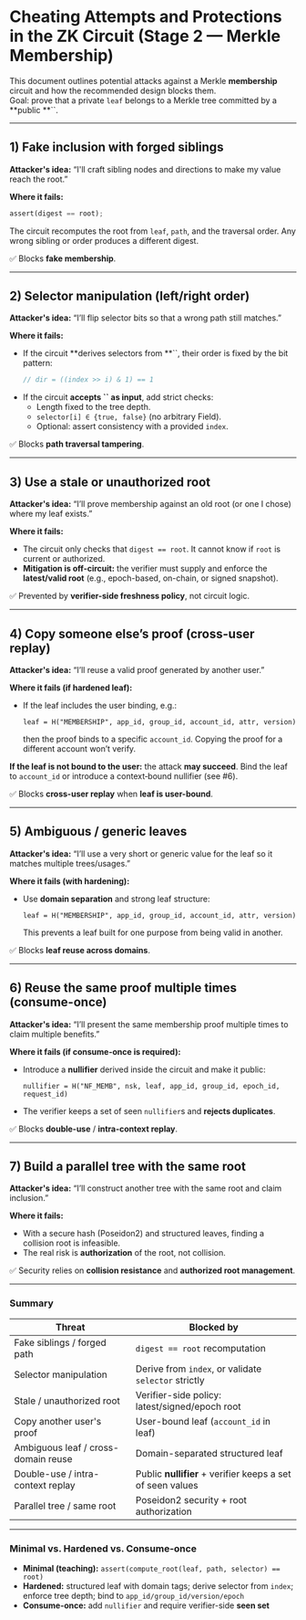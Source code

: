 # Cheating Attempts and Protections in the ZK Circuit (Stage 2 — Merkle Membership)

This document outlines potential attacks against a Merkle **membership** circuit and how the recommended design blocks them.\
Goal: prove that a private `leaf` belongs to a Merkle tree committed by a **public **``.

---

## 1) Fake inclusion with forged siblings

**Attacker's idea:** “I'll craft sibling nodes and directions to make my value reach the root.”

**Where it fails:**

```rust
assert(digest == root);
```

The circuit recomputes the root from `leaf`, `path`, and the traversal order. Any wrong sibling or order produces a different digest.

✅ Blocks **fake membership**.

---

## 2) Selector manipulation (left/right order)

**Attacker's idea:** “I’ll flip selector bits so that a wrong path still matches.”

**Where it fails:**

- If the circuit **derives selectors from **``, their order is fixed by the bit pattern:
  ```rust
  // dir = ((index >> i) & 1) == 1
  ```
- If the circuit **accepts **``** as input**, add strict checks:
  - Length fixed to the tree depth.
  - `selector[i] ∈ {true, false}` (no arbitrary Field).
  - Optional: assert consistency with a provided `index`.

✅ Blocks **path traversal tampering**.

---

## 3) Use a stale or unauthorized root

**Attacker's idea:** “I’ll prove membership against an old root (or one I chose) where my leaf exists.”

**Where it fails:**

- The circuit only checks that `digest == root`. It cannot know if `root` is current or authorized.
- **Mitigation is off-circuit:** the verifier must supply and enforce the **latest/valid root** (e.g., epoch-based, on-chain, or signed snapshot).

✅ Prevented by **verifier-side freshness policy**, not circuit logic.

---

## 4) Copy someone else’s proof (cross-user replay)

**Attacker's idea:** “I’ll reuse a valid proof generated by another user.”

**Where it fails (if hardened leaf):**

- If the leaf includes the user binding, e.g.:
  ```text
  leaf = H("MEMBERSHIP", app_id, group_id, account_id, attr, version)
  ```
  then the proof binds to a specific `account_id`. Copying the proof for a different account won’t verify.

**If the leaf is not bound to the user:** the attack **may succeed**. Bind the leaf to `account_id` or introduce a context‑bound nullifier (see #6).

✅ Blocks **cross-user replay** when **leaf is user-bound**.

---

## 5) Ambiguous / generic leaves

**Attacker's idea:** “I’ll use a very short or generic value for the leaf so it matches multiple trees/usages.”

**Where it fails (with hardening):**

- Use **domain separation** and strong leaf structure:
  ```text
  leaf = H("MEMBERSHIP", app_id, group_id, account_id, attr, version)
  ```
  This prevents a leaf built for one purpose from being valid in another.

✅ Blocks **leaf reuse across domains**.

---

## 6) Reuse the same proof multiple times (consume-once)

**Attacker's idea:** “I’ll present the same membership proof multiple times to claim multiple benefits.”

**Where it fails (if consume-once is required):**

- Introduce a **nullifier** derived inside the circuit and make it public:
  ```text
  nullifier = H("NF_MEMB", nsk, leaf, app_id, group_id, epoch_id, request_id)
  ```
- The verifier keeps a set of seen `nullifier`s and **rejects duplicates**.

✅ Blocks **double-use** / **intra-context replay**.

---

## 7) Build a parallel tree with the same root

**Attacker's idea:** “I’ll construct another tree with the same root and claim inclusion.”

**Where it fails:**

- With a secure hash (Poseidon2) and structured leaves, finding a collision root is infeasible.
- The real risk is **authorization** of the root, not collision.

✅ Security relies on **collision resistance** and **authorized root management**.

---

### Summary

| Threat                              | Blocked by                                                 |
| ----------------------------------- | ---------------------------------------------------------- |
| Fake siblings / forged path         | `digest == root` recomputation                             |
| Selector manipulation               | Derive from `index`, or validate `selector` strictly       |
| Stale / unauthorized root           | Verifier-side policy: latest/signed/epoch root             |
| Copy another user's proof           | User-bound leaf (`account_id` in leaf)                     |
| Ambiguous leaf / cross-domain reuse | Domain-separated structured leaf                           |
| Double-use / intra-context replay   | Public **nullifier** + verifier keeps a set of seen values |
| Parallel tree / same root           | Poseidon2 security + root authorization                    |

---

### Minimal vs. Hardened vs. Consume-once

- **Minimal (teaching):** `assert(compute_root(leaf, path, selector) == root)`
- **Hardened:** structured leaf with domain tags; derive selector from `index`; enforce tree depth; bind to `app_id/group_id/version/epoch`
- **Consume-once:** add `nullifier` and require verifier-side **seen set**

